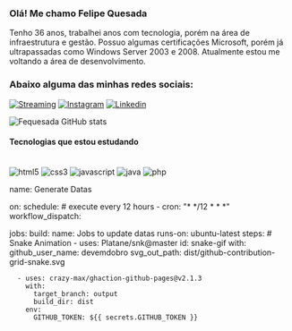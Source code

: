 
### Olá! Me chamo Felipe Quesada

Tenho 36 anos, trabalhei anos com tecnologia, porém na área de infraestrutura e gestão.
Possuo algumas certificações Microsoft, porém já ultrapassadas como Windows Server 2003 e 2008.
Atualmente estou me voltando a área de desenvolvimento.<br/>
### Abaixo alguma das minhas redes sociais:
[![Streaming](https://img.shields.io/badge/Twitch-9146FF?style=for-the-badge&logo=twitch&logoColor=white)](https://twitch.tv/saladinoo)
[![Instagram](https://img.shields.io/badge/Instagram-E4405F?style=for-the-badge&logo=instagram&logoColor=white)](https://instagram.com/_fequesada)
[![Linkedin](https://img.shields.io/badge/LinkedIn-0077B5?style=for-the-badge&logo=linkedin&logoColor=white)]([https://instagram.com/_fequesada](https://www.linkedin.com/in/felipe-xavier-446a1225/))


![Fequesada GitHub stats](https://github-readme-stats.vercel.app/api?username=fequesada&show_icons=true&theme=dracula)

#### Tecnologias que estou estudando
<div style="display: inline-block"><br/>
    <img align="center" alt="html5" src="https://img.shields.io/badge/HTML5-E34F26?style=for-the-badge&logo=html5&logoColor=white">
    <img align="center" alt="css3" src="https://img.shields.io/badge/CSS3-1572B6?style=for-the-badge&logo=css3&logoColor=white">
    <img align="center" alt="javascript" src="https://img.shields.io/badge/JavaScript-F7DF1E?style=for-the-badge&logo=javascript&logoColor=black"> 
    <img align="center" alt="java" src="https://img.shields.io/badge/Java-ED8B00?style=for-the-badge&logo=openjdk&logoColor=white">
    <img align="center" alt="php" src="https://img.shields.io/badge/PHP-777BB4?style=for-the-badge&logo=php&logoColor=white">
</div><br/>

name: Generate Datas

on:
  schedule: # execute every 12 hours
    - cron: "* */12 * * *"
  workflow_dispatch:

jobs:
  build:
    name: Jobs to update datas
    runs-on: ubuntu-latest
    steps:
      # Snake Animation
      - uses: Platane/snk@master
        id: snake-gif
        with:
          github_user_name: devemdobro
          svg_out_path: dist/github-contribution-grid-snake.svg

      - uses: crazy-max/ghaction-github-pages@v2.1.3
        with:
          target_branch: output
          build_dir: dist
        env:
          GITHUB_TOKEN: ${{ secrets.GITHUB_TOKEN }}
